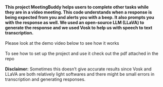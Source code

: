 **This project MeetingBuddy helps users to complete other tasks while they are in a video meeting. This code understands when a response is being expected from you and alerts you with a beep. It also prompts you with the response as well. We used an open-source LLM (LLaVA) to generate the response and we used Vosk to help us with speech to text transcription.**
<br>
<br>
Please look at the demo video below to see how it works
<br>
<br>
To see how to set up the project and use it check out the pdf attached in the repo
<br>
<br>
**Disclaimer:** Sometimes this doesn’t give accurate  results since Vosk and LLaVA are both relatively light softwares and there might be small errors in transcription and generating responses.
